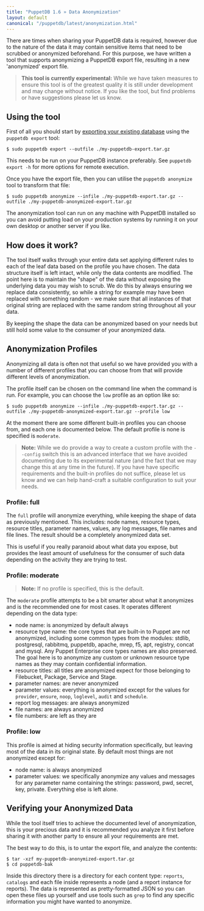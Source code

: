 ```yaml
---
title: "PuppetDB 1.6 » Data Anonymization"
layout: default
canonical: "/puppetdb/latest/anonymization.html"
---
```


There are times when sharing your PuppetDB data is required, however due to the nature of the data it may contain sensitive items that need to be scrubbed or anonymized beforehand. For this purpose, we have written a tool that supports anonymizing a PuppetDB export file, resulting in a new 'anonymized' export file.

> **This tool is currently experimental:** While we have taken measures to ensure this tool is of the greatest quality it is still under development and may change without notice. If you like the tool, but find problems or have suggestions please let us know.

Using the tool
-----

First of all you should start by [exporting your existing database](./migrate.html#exporting-data-from-an-existing-puppetdb-database) using the `puppetdb export` tool:

    $ sudo puppetdb export --outfile ./my-puppetdb-export.tar.gz

This needs to be run on your PuppetDB instance preferably. See `puppetdb export -h` for more options for remote execution.

Once you have the export file, then you can utilise the `puppetdb anonymize` tool to transform that file:

    $ sudo puppetdb anonymize --infile ./my-puppetdb-export.tar.gz --outfile ./my-puppetdb-anonymized-export.tar.gz

The anonymization tool can run on any machine with PuppetDB installed so you can avoid putting load on your production systems by running it on your own desktop or another server if you like.

How does it work?
-----

The tool itself walks through your entire data set applying different rules to each of the leaf data based on the profile you have chosen. The data structure itself is left intact, while only the data contents are modified. The point here is to maintain the "shape" of the data without exposing the underlying data you may wish to scrub. We do this by always ensuring we replace data consistently, so while a string for example may have been replaced with something random - we make sure that all instances of that original string are replaced with the same random string throughout all your data.

By keeping the shape the data can be anonymized based on your needs but still hold some value to the consumer of your anonymized data.

Anonymization Profiles
-----

Anonymizing all data is often not that useful so we have provided you with a number of different profiles that you can choose from that will provide different levels of anonymization.

The profile itself can be chosen on the command line when the command is run. For example, you can choose the `low` profile as an option like so:

    $ sudo puppetdb anonymize --infile ./my-puppetdb-export.tar.gz --outfile ./my-puppetdb-anonymized-export.tar.gz --profile low

At the moment there are some different built-in profiles you can choose from, and each one is documented below. The default profile is none is specified is `moderate`.

> **Note:** While we do provide a way to create a custom profile with the `--config` switch this is an advanced interface that we have avoided documenting due to its experimental nature (and the fact that we may change this at any time in the future). If you have have specific requirements and the built-in profiles do not suffice, please let us know and we can help hand-craft a suitable configuration to suit your needs.

### Profile: full

The `full` profile will anonymize everything, while keeping the shape of data as previously mentioned. This includes: node names, resource types, resource titles, parameter names, values, any log messages, file names and file lines. The result should be a completely anonymized data set.

This is useful if you really paranoid about what data you expose, but provides the least amount of usefulness for the consumer of such data depending on the activity they are trying to test.

### Profile: moderate

> **Note:** If no profile is specified, this is the default.

The `moderate` profile attempts to be a bit smarter about what it anonymizes and is the recommended one for most cases. It operates different depending on the data type:

* node name: is anonymized by default always
* resource type name: the core types that are built-in to Puppet are not anonymized, including some common types from the modules: stdlib, postgresql, rabbitmq, puppetdb, apache, mrep, f5, apt, registry, concat and mysql. Any Puppet Enterprise core types names are also preserved. The goal here is to anonymize any custom or unknown resource type names as they may contain confidential information.
* resource titles: all titles are anonymized expect for those belonging to Filebucket, Package, Service and Stage.
* parameter names: are never anonymized
* parameter values: everything is anonymized except for the values for `provider`, `ensure`, `noop`, `loglevel`, `audit` and `schedule`.
* report log messages: are always anonymized
* file names: are always anonymized
* file numbers: are left as they are

### Profile: low

This profile is aimed at hiding security information specifically, but leaving most of the data in its original state. By default most things are not anonymized except for:

* node name: is always anonymized
* parameter values: we specifically anonymize any values and messages for any parameter name containing the strings: password, pwd, secret, key, private. Everything else is left alone.

Verifying your Anonymized Data
-----

While the tool itself tries to achieve the documented level of anonymization, this is your precious data and it is recommended you analyze it first before sharing it with another party to ensure all your requirements are met.

The best way to do this, is to untar the export file, and analyze the contents:

    $ tar -xzf my-puppetdb-anonymized-export.tar.gz
    $ cd puppetdb-bak

Inside this directory there is a directory for each content type: `reports`, `catalogs` and each file inside represents a node (and a report instance for reports). The data is represented as pretty-formatted JSON so you can open these files up yourself and use tools such as `grep` to find any specific information you might have wanted to anonymize.
